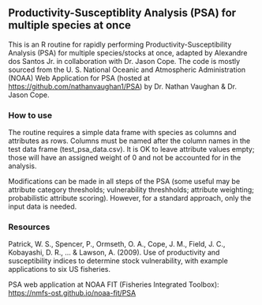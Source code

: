 ## Productivity-Susceptiblity Analysis (PSA) for multiple species at once

This is an R routine for rapidly performing Productivity-Susceptibility Analysis (PSA) for multiple species/stocks at once, adapted by Alexandre dos Santos Jr. in collaboration with Dr. Jason Cope. The code is mostly sourced from the U. S. National Oceanic and Atmospheric Administration (NOAA) Web Application for PSA (hosted at https://github.com/nathanvaughan1/PSA) by Dr. Nathan Vaughan & Dr. Jason Cope. 

### How to use

The routine requires a simple data frame with species as columns and attributes as rows. Columns must be named after the column names in the test data frame (test_psa_data.csv). It is OK to leave attribute values empty; those will have an assigned weight of 0 and not be accounted for in the analysis.

Modifications can be made in all steps of the PSA (some useful may be attribute category thresholds; vulnerability threshholds; attribute weighting; probabilistic attribute scoring). However, for a standard approach, only the input data is needed.

### Resources
Patrick, W. S., Spencer, P., Ormseth, O. A., Cope, J. M., Field, J. C., Kobayashi, D. R., ... & Lawson, A. (2009). Use of productivity and susceptibility indices to determine stock vulnerability, with example applications to six US fisheries.

PSA web application at NOAA FIT (Fisheries Integrated Toolbox): https://nmfs-ost.github.io/noaa-fit/PSA



